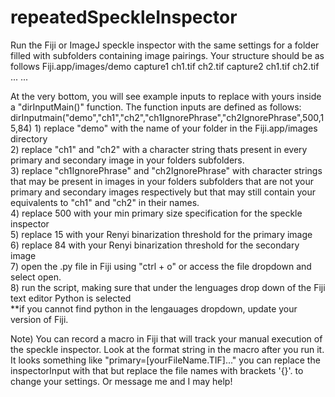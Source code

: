 # repeatedSpeckleInspector
Run the Fiji or ImageJ speckle inspector with the same settings for a folder filled with subfolders containing image pairings. 
Your structure should be as follows 
  Fiji.app/images/demo
    capture1
      ch1.tif
      ch2.tif
    capture2
      ch1.tif
      ch2.tif
      ...
    ...

At the very bottom, you will see example inputs to replace with yours inside a "dirInputMain()" function.
The function inputs are defined as follows:
  dirInputmain("demo","ch1","ch2","ch1IgnorePhrase","ch2IgnorePhrase",500,15,84)
    1) replace "demo" with the name of your folder in the Fiji.app/images directory <br />
    2) replace "ch1" and "ch2" with a character string thats present in every primary and secondary image in your folders subfolders. <br />
    3) replace "ch1IgnorePhrase" and "ch2IgnorePhrase" with character strings that may be present in images in your folders subfolders that are not your primary and secondary images respectively but that may still contain your equivalents to "ch1" and "ch2" in their names. <br />
    4) replace 500 with your min primary size specification for the speckle inspector <br />
    5) replace 15 with your Renyi binarization threshold for the primary image <br />
    6) replace 84 with your Renyi binarization threshold for the secondary image <br />
    7) open the .py file in Fiji using "ctrl + o" or access the file dropdown and select open. <br />
    8) run the script, making sure that under the lenguages drop down of the Fiji text editor Python is selected <br />
      **if you cannot find python in the lengauages dropdown, update your version of Fiji. <br />


Note) You can record a macro in Fiji that will track your manual execution of the speckle inspector. Look at the format string in the macro after you run it.
It looks something like "primary=[yourFileName.TIF]..." you can replace the inspectorInput with that but replace the 
file names with brackets '{}'. to change your settings. Or message me and I may help!



